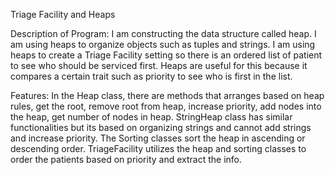 Triage Facility and Heaps

Description of Program: I am constructing the data structure called
heap. I am using heaps to organize objects such as tuples and strings. I am
using heaps to create a Triage Facility setting so there is an ordered list
of patient to see who should be serviced first. Heaps are useful for this
because it compares a certain trait such as priority to see who is first in
the list.

Features: In the Heap class, there are methods that arranges based on 
heap rules, get the root, remove root from heap, increase priority, add
nodes into the heap, get number of nodes in heap. StringHeap class
has similar functionalities but its based on organizing strings and cannot
add strings and increase priority. The Sorting classes sort the heap in
ascending or descending order. TriageFacility utilizes the heap and sorting
classes to order the patients based on priority and extract the info.
